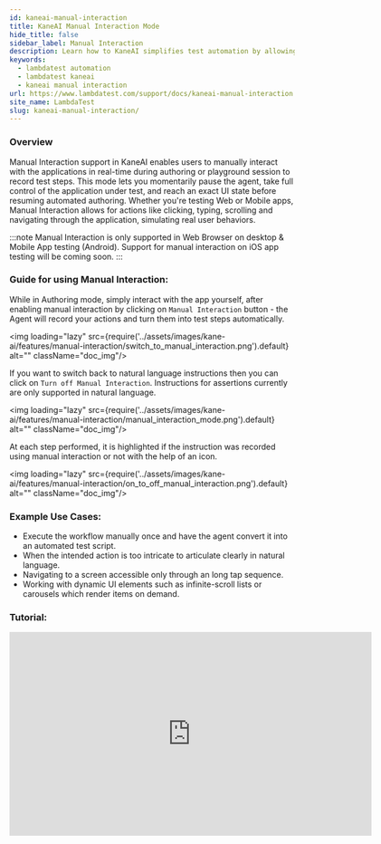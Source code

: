 ```yaml
---
id: kaneai-manual-interaction
title: KaneAI Manual Interaction Mode 
hide_title: false
sidebar_label: Manual Interaction
description: Learn how to KaneAI simplifies test automation by allowing manual interaction to create prompts in natural language, analyzing test steps, generating code in various languages. 
keywords:
  - lambdatest automation
  - lambdatest kaneai
  - kaneai manual interaction
url: https://www.lambdatest.com/support/docs/kaneai-manual-interaction
site_name: LambdaTest
slug: kaneai-manual-interaction/
---
```


<script type="application/ld+json"
      dangerouslySetInnerHTML={{ __html: JSON.stringify({
       "@context": "https://schema.org",
        "@type": "BreadcrumbList",
        "itemListElement": [{
          "@type": "ListItem",
          "position": 1,
          "name": "Home",
          "item": "https://www.lambdatest.com"
        },{
          "@type": "ListItem",
          "position": 2,
          "name": "Support",
          "item": "https://www.lambdatest.com/support/docs/"
        },{
          "@type": "ListItem",
          "position": 3,
          "name": "KaneAI Manual Interaction Mode",
          "item": "https://www.lambdatest.com/support/docs/kaneai-manual-interaction/"
        }]
      })
    }}
></script>
### Overview
Manual Interaction support in KaneAI enables users to manually interact with the applications in real-time during authoring or playground session to record test steps. This mode lets you momentarily pause the agent, take full control of the application under test, and reach an exact UI state before resuming automated authoring. Whether you're testing Web or Mobile apps, Manual Interaction allows for actions like clicking, typing, scrolling and navigating through the application, simulating real user behaviors.

:::note
Manual Interaction is only supported in Web Browser on desktop & Mobile App testing (Android). Support for manual interaction on iOS app testing will be coming soon. 
:::

### Guide for using Manual Interaction:

While in Authoring mode, simply interact with the app yourself, after enabling manual interaction by clicking on `Manual Interaction` button - the Agent will record your actions and turn them into test steps automatically.

<img loading="lazy" src={require('../assets/images/kane-ai/features/manual-interaction/switch_to_manual_interaction.png').default} alt="" className="doc_img"/>

If you want to switch back to natural language instructions then you can click on `Turn off Manual Interaction`. Instructions for assertions currently are only supported in natural language.

<img loading="lazy" src={require('../assets/images/kane-ai/features/manual-interaction/manual_interaction_mode.png').default} alt="" className="doc_img"/>

At each step performed, it is highlighted if the instruction was recorded using manual interaction or not with the help of an icon.

<img loading="lazy" src={require('../assets/images/kane-ai/features/manual-interaction/on_to_off_manual_interaction.png').default} alt="" className="doc_img"/>

### Example Use Cases:
 
- Execute the workflow manually once and have the agent convert it into an automated test script.
- When the intended action is too intricate to articulate clearly in natural language.
- Navigating to a screen accessible only through an long tap sequence.
- Working with dynamic UI elements such as infinite-scroll lists or carousels which render items on demand.

### Tutorial:  

<iframe src="https://app.trupeer.ai/embed?slug=vrSqRvouk" width="640" height="360" frameborder="0" allowfullscreen="true" className="KaneIframe"></iframe>